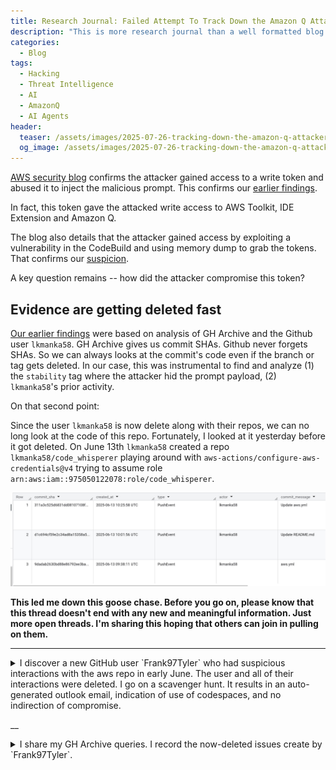 ```yaml
---
title: Research Journal: Failed Attempt To Track Down the Amazon Q Attacker Through Deleted PRs Reveals Suspicious Activity
description: "This is more research journal than a well formatted blog. It's a hunt for details on the Amazon Q hack. It reveal an external since-deleted user that tried to merged a couple of PRs. Initial access path remains uncertain."
categories:
  - Blog
tags:
  - Hacking
  - Threat Intelligence
  - AI
  - AmazonQ
  - AI Agents
header:
  teaser: /assets/images/2025-07-26-tracking-down-the-amazon-q-attacker-through-deleted-prs/devcontainer.png
  og_image: /assets/images/2025-07-26-tracking-down-the-amazon-q-attacker-through-deleted-prs/devcontainer.png
---
```


[AWS security blog](https://aws.amazon.com/security/security-bulletins/aws-2025-016/) confirms the attacker gained access to a write token and abused it to inject the malicious prompt.
This confirms our [earlier findings](https://www.mbgsec.com/posts/2025-07-24-constructing-a-timeline-for-amazon-q-prompt-infection/).

In fact, this token gave the attacked write access to AWS Toolkit, IDE Extension and Amazon Q.

The blog also details that the attacker gained access by exploiting a vulnerability in the CodeBuild and using memory dump to grab the tokens. 
That confirms our [suspicion](https://x.com/mbrg0/status/1949001616230649904).

A key question remains -- how did the attacker compromise this token?

## Evidence are getting deleted fast

[Our earlier findings](https://www.mbgsec.com/posts/2025-07-24-constructing-a-timeline-for-amazon-q-prompt-infection/) were based on analysis of GH Archive and the Github user `lkmanka58`. 
GH Archive gives us commit SHAs.
Github never forgets SHAs. 
So we can always looks at the commit's code even if the branch or tag gets deleted. 
In our case, this was instrumental to find and analyze (1) the `stability` tag where the attacker hid the prompt payload, (2) `lkmanka58`'s prior activity.

On that second point:

Since the user `lkmanka58` is now delete along with their repos, we can no long look at the code of this repo.
Fortunately, I looked at it yesterday before it got deleted.
On June 13th `lkmanka58` created a repo `lkmanka58/code_whisperer` playing around with `aws-actions/configure-aws-credentials@v4` trying to assume role `arn:aws:iam::975050122078:role/code_whisperer`.

![GH Archive reveals three push events to lkmanka58's now-deleted repository](/assets/images/2025-07-26-tracking-down-the-amazon-q-attacker-through-deleted-prs/Gww-oRoWIAA-FJa.jpeg)

**This led me down this goose chase.
Before you go on, please know that this thread doesn't end with any new and meaningful information.
Just more open threads.
I'm sharing this hoping that others can join in pulling on them.**

___

<details>
<summary> I discover a new GitHub user `Frank97Tyler` who had suspicious interactions with the aws repo in early June.
The user and all of their interactions were deleted.
I go on a scavenger hunt.
It results in an auto-generated outlook email, indication of use of codespaces, and no indirection of compromise.
</summary>

## Deletions leave a noisy trace

These deletions gave me an idea.
In the [404media article](https://www.404media.co/hacker-plants-computer-wiping-commands-in-amazons-ai-coding-agent/) The attacker claimed to gain access through a PR late June.
But `lkmanka58` did not create any PR to the `aws/aws-toolkit-vscode` repo.
A dead end.
Or is it?

GH Archive remembers everything, including 125 PRs created in `aws/aws-toolkit-vscode` in June.
See SQL query below (_"Get all `aws/aws-toolkit-vscode` PRs created in June"_).

![125 PRs to `aws/aws-toolkit-vscode` created in June](/assets/images/2025-07-26-tracking-down-the-amazon-q-attacker-through-deleted-prs/prs_in_june.png)

Let's see which ones are still up on GitHub:

![A couple of couple are missing!](/assets/images/2025-07-26-tracking-down-the-amazon-q-attacker-through-deleted-prs/ping_prs.png)

PRs [#5120](https://github.com/aws/aws-toolkit-vscode/pull/5120) and [#5123](https://github.com/aws/aws-toolkit-vscode/pull/5123) were deleted from github.

GOT YOU.
[Future Michael: I didn't really get them.]

```json
[{
  "pr_number": "5120",
  "action": "opened",
  "title": "Codespace fluffy space memory wrvrwwxwvrqrc9xwg",
  "author": "Frank97Tyler",
  "commit_hash": "93578ad6476e508891138699d87235a18c8045e4",
  "pr_body": "",
  "pr_created_at": "2024-06-08T17:52:21Z",
  "event_time": "2024-06-08 17:52:22.000000 UTC",
  "pr_url": "https://github.com/aws/aws-toolkit-vscode/pull/5120"
}, {
  "pr_number": "5123",
  "action": "opened",
  "title": "Create devcontainer.json",
  "author": "Frank97Tyler",
  "commit_hash": "fba839b188b6b221fff481cf0b2f3a465a348abf",
  "pr_body": "console.python/log",
  "pr_created_at": "2024-06-08T18:02:49Z",
  "event_time": "2024-06-08 18:02:51.000000 UTC",
  "pr_url": "https://github.com/aws/aws-toolkit-vscode/pull/5123"
}]
```

We just found a NEW user `Frank97Tyler` who pushed two since-deleted PRs to `aws/aws-toolkit-vscode`.
The PRs were pushed within 10 minutes of eachother `2024-06-08T17:52:21Z` `2024-06-08T18:02:49Z`.
In June 8th (not late June like the attacker claimed in the 404media article).
PR titles are very suspicious `Codespace fluffy space memory wrvrwwxwvrqrc9xwg` and `Create devcontainer.json`.
Note `console.python/log` written into the body of the second PR.

![Two deleted PRs](/assets/images/2025-07-26-tracking-down-the-amazon-q-attacker-through-deleted-prs/prs_in_june.png)

## Who is `Frank97Tyler`?

`Frank97Tyler` user on GitHub has been deleted.

![Deletes repository `Frank97Tyler/-.`](/assets/images/2025-07-26-tracking-down-the-amazon-q-attacker-through-deleted-prs/Frank97Tyler_deleted.png)

Using GH Archive we can see `Frank97Tyler`'s activity throughout 2024:

- Created at `2024-02-21 04:27:15 UTC`
- Deleted at `2024-06-13 04:13:32 UTC`
- Had their own fork `Frank97Tyler/aws-toolkit-vscode`

Narrowing down on interaction with `aws/aws-toolkit-vscode` and `Frank97Tyler/aws-toolkit-vscode` throughout 2024:
See SQL query below (_"Get `Frank97Tyler`'s activity from 2024"_). 

Here's our timeline:

| Timestamp | Repo | Event | Title or Content |
| -- | -- | -- | -- |
| 2024-06-06 00:15:22UTC | aws/aws-toolkit-vscode          | Created Issue \#5108 | Amazon Q - Licensing Certificate Analysis |
| 2024-06-06 15:31:10UTC | aws/aws-toolkit-vscode          | Created Issue \#5111 | For remote debugging, you need to start a headless delve process on the remote side. |
| 2024-06-08 17:49:13UTC | aws/aws-toolkit-vscode          | ForkEvent |  | 
| 2024-06-08 17:49:29UTC | Frank97Tyler/aws-toolkit-vscode | CreateEvent |  | 
| 2024-06-08 17:52:22UTC | aws/aws-toolkit-vscode          | Created PR \5120 | Codespace fluffy space memory wrvrwwxwvrqrc9xwg |
| 2024-06-08 17:55:08UTC | aws/aws-toolkit-vscode          | Created Issue \#5121 | java. |
| 2024-06-08 17:55:33UTC | aws/aws-toolkit-vscode          | Commented on Issue \#5121 | Uploading 4421D740-0964-4A8E-9448-BBC93A4AA096.mov… |
| 2024-06-08 17:56:13UTC | Frank97Tyler/aws-toolkit-vscode | PushEvent |  | 
| 2024-06-08 18:01:31UTC | aws/aws-toolkit-vscode          | Created Issue \#5122 | aws.console. |
| 2024-06-08 18:02:51UTC | aws/aws-toolkit-vscode          | Created PR \#5123 | Create devcontainer.json |
| 2024-06-08 20:13:14UTC | aws/aws-toolkit-vscode          | Closed Issue \#5122 | aws.console. |
| 2024-06-08 20:13:15UTC | aws/aws-toolkit-vscode          | Commented on Issue \#5122 | extension/marketplace = |
| 2024-06-08 20:13:58UTC | aws/aws-toolkit-vscode          | PullRequestReviewEvent PR \#5123 | Create devcontainer.json |
| 2024-06-08 20:17:07UTC | aws/aws-toolkit-vscode          | Commented on Issue \#3097 | [](url) |
| 2024-06-09 11:23:00UTC | aws/aws-toolkit-vscode          | Commented on Issue \#5105 | @mtdowling |

A full dump of the activity log for this query is [available here](/assets/json/2025-07-26-tracking-down-the-amazon-q-attacker-through-deleted-prs/Frank97Tyler_interaction_with_aws_vscode_toolkit.json).

That are plenty of threads to pull.
- PRs [#5120](https://github.com/aws/aws-toolkit-vscode/pull/5120), [#5123](https://github.com/aws/aws-toolkit-vscode/pull/5123)
- Issues [#5108](https://github.com/aws/aws-toolkit-vscode/issues/5108), [#5111](https://github.com/aws/aws-toolkit-vscode/issues/5111), [#5121](https://github.com/aws/aws-toolkit-vscode/issues/5121), [#5122](https://github.com/aws/aws-toolkit-vscode/issues/5122), [#3097](https://github.com/aws/aws-toolkit-vscode/issues/3097), [#5105](https://github.com/aws/aws-toolkit-vscode/issues/5105)

Right now, we are interested in finding commits through PRs.
If we find a commit, we can analyze it because it still lives on GitHub.

| PR | event | title | commit_sha |
| -- | -- | -- | -- |
| #5120 | PullRequestEvent opened | Codespace fluffy space memory wrvrwwxwvrqrc9xwg | 93578ad6476e508891138699d87235a18c8045e4 |
| #5123 | PullRequestEvent opened | Create devcontainer.json | fba839b188b6b221fff481cf0b2f3a465a348abf |
| #5123 | PullRequestReviewEvent created | Create devcontainer.json | fba839b188b6b221fff481cf0b2f3a465a348abf |

We found a PullRequestReviewEvent event for PR #5123!
Was this PR actually reviewed?
Let's look at the commits first.
Remember that these were the head commits for PRs created by `Frank97Tyler`.

Full data about these events is [available here](/assets/json/2025-07-26-tracking-down-the-amazon-q-attacker-through-deleted-prs/Frank97Tyler_interaction_with_aws_vscode_toolkit.json).

## `Frank97Tyler` submitted two PRs that were merged

### PR `#5120` Commit `93578ad`

PR #5120 has title `Codespace fluffy space memory wrvrwwxwvrqrc9xwg`, it's probably automated. It was closed by `justinmk3` without a merge.
 A dump of all events related to this PR is [available here](/assets/json/2025-07-26-tracking-down-the-amazon-q-attacker-through-deleted-prs/pr_5120.json).

PR `#5120` pushed commit `93578ad`.
Looking at commit [`93578ad`](https://api.github.com/repos/aws/aws-toolkit-vscode/commits/93578ad6476e508891138699d87235a18c8045e4) and its [committed files](https://github.com/aws/aws-toolkit-vscode/commit/93578ad6476e508891138699d87235a18c8045e4) it:
- Author name `Frank Tyler` email `160696700+Frank97Tyler@users.noreply.github.com` date `2024-06-08T17:49:26Z`
- Exact same committer metadata
- Commit message `Pending changes exported from your codespace`
- Isn't verified
- Touches `.vscode/extensions.json`, `aws-toolkit-vscode.code-workspace`, `packages/core/.vscode/extensions.json`
- Has a typo in it's change to `.vscode/extensions.json`. Notice the double ": `"recommendations": ["amodio.tsl-problem-matcher""]`
- Merge commit hash `63c5b82eaabcf563a5138b95a5b862c5738eeddd`

This PR contains a bunch of temporary files auto-generated by GitHub Codespaces.
I believe it was accidental.
It was closed without merging.

![Change to codespaces cofig](/assets/images/2025-07-26-tracking-down-the-amazon-q-attacker-through-deleted-prs/change_codespaces.png)

### PR `#5123`

PR #5123 is a PR from branch `patch-1` of repo `Frank97Tyler/aws-toolkit-vscode`.
It received a review.
Could this be the PR that introduced the token-stealing code?

See SQL query below (_"Get everything on PR #5123"_). 
A dump of the results is [available here](/assets/json/2025-07-26-tracking-down-the-amazon-q-attacker-through-deleted-prs/pr_5123.json).

Looking at all events related to this PR we see:

- PullRequestEvent opened by `Frank97Tyler` at `2024-06-08 18:02:51 UTC` with merge sha `4e0bd23f18de881abec626d4faf5abd4811415fc`
- PullRequestReviewEvent created by `Frank97Tyler` at `2024-06-08 20:13:58 UTC`. This is a comment, not an approval. The comments says `> extension/marketplacez`.
- Merge commit created with hash `e20f40a44605d66c4b9916b998389140841b09c6`
- PullRequestEvent closed by `justinmk3` at `2024-06-10 16:02:22 UTC` but was not merged.

It has one commit:

#### Commit `fba839b`

PR `#5123` pushed commit `fba839b`.
Looking at commit [`fba839b`](https://api.github.com/repos/aws/aws-toolkit-vscode/commits/fba839b188b6b221fff481cf0b2f3a465a348abf) and its [committed files](https://github.com/aws/aws-toolkit-vscode/commit/fba839b188b6b221fff481cf0b2f3a465a348abf) it:
- Author name `Frank Williamson` email `frank.williamson97@outlook.com` date `2024-06-08T17:56:11Z`
- Committer name`GitHub` email `noreply@github.com` date `2024-06-08T17:56:11Z`
- Commit message `Create devcontainer.json\n\nconsole.python/log`
- Is verified
- Touches `.devcontainer/devcontainer.json`

Looking at the push event to `Frank97Tyler/aws-toolkit-vscode` with the same commit ID reveals different metadata:
- Author name : `Frank Williamson` author email `9f622e692bcb8a66f37da56c69079e084d30ace5@outlook.com` date `2024-06-08 17:56:13 UTC`.

Either this is some particular behavior by GitHub, or we've got ourself a weird-looking email.

Committer name and verification indicates that this commit was done via GitHub web.
It indeed adds a devcontainer with image `mcr.microsoft.com/devcontainers/universal:2`.

![.devcontainer/devcontainer.json created](/assets/images/2025-07-26-tracking-down-the-amazon-q-attacker-through-deleted-prs/devcontainer.png)

This is an [official](https://mcr.microsoft.com/en-us/artifact/mar/devcontainers/universal/tags) Microsoft devcontainer.
How bad this could be?

### Workflows

I couldn't find any indication that these PRs triggered a GitHub workflow.

## This ends with more questions

We found no indications of compromise.
But a whole lot of threads to pull for the curious.

- A key question remains -- how did the attacker compromise this token?

- Is `Frank97Tyler` related to `lkmanka58`?

- If not, why were their PRs, issues and user deleted?

### Threads to pull

- `Frank97Tyler` GitHub user
- `Frank Williamson`, `Frank Tyler` names
- `frank.williamson97@outlook.com`, `9f622e692bcb8a66f37da56c69079e084d30ace5@outlook.com` email addresses

</details>

__

<details>
<summary> I share my GH Archive queries. I record the now-deleted issues create by `Frank97Tyler`.</summary>

# Appendix

## Queries

### Get all `aws/aws-toolkit-vscode` PRs created in June

```sql
  SELECT
    JSON_EXTRACT_SCALAR(payload, '$.pull_request.number') as pr_number,
    JSON_EXTRACT_SCALAR(payload, '$.action') as action,
    JSON_EXTRACT_SCALAR(payload, '$.pull_request.title') as title,
    JSON_EXTRACT_SCALAR(payload, '$.pull_request.user.login') as author,
    JSON_EXTRACT_SCALAR(payload, '$.pull_request.created_at') as pr_created_at,
    created_at as event_time,
    JSON_EXTRACT_SCALAR(payload, '$.pull_request.html_url') as pr_url
  FROM `githubarchive.month.202406*`
  WHERE
    repo.name = 'aws/aws-toolkit-vscode'
    AND type = 'PullRequestEvent'
    AND JSON_EXTRACT_SCALAR(payload, '$.action') = 'opened'
  ORDER BY CAST(JSON_EXTRACT_SCALAR(payload, '$.pull_request.number') AS INT64) ASC
```

## Get `Frank97Tyler`'s activity from 2024

```sql
SELECT *
  FROM `githubarchive.year.2024`
  WHERE actor.login = 'Frank97Tyler' AND (repo.name = 'aws/aws-toolkit-vscode' OR repo.name = 'Frank97Tyler/aws-toolkit-vscode')
  ORDER BY created_at DESC
```

### Get everything on PR \#5123

```sql
SELECT
      *,
      actor.login as actor,
      created_at as event_time,
      JSON_EXTRACT_SCALAR(payload, '$.action') as action,
      JSON_EXTRACT_SCALAR(payload, '$.pull_request.state') as pr_state,
      JSON_EXTRACT_SCALAR(payload, '$.pull_request.title') as pr_title,
      JSON_EXTRACT_SCALAR(payload, '$.pull_request.head.sha') as head_sha,
      JSON_EXTRACT_SCALAR(payload, '$.pull_request.head.ref') as head_ref,
      JSON_EXTRACT_SCALAR(payload, '$.pull_request.head.repo.full_name') as head_repo,
      JSON_EXTRACT_SCALAR(payload, '$.pull_request.head.repo.name') as head_repo_name,
      JSON_EXTRACT_SCALAR(payload, '$.pull_request.head.repo.owner.login') as head_repo_owner,
      JSON_EXTRACT_SCALAR(payload, '$.pull_request.base.sha') as base_sha,
      JSON_EXTRACT_SCALAR(payload, '$.pull_request.merge_commit_sha') as merge_commit_sha,
      JSON_EXTRACT_SCALAR(payload, '$.pull_request.merged_at') as merged_at,
      JSON_EXTRACT_SCALAR(payload, '$.pull_request.merged_by.login') as merged_by,
      JSON_EXTRACT_SCALAR(payload, '$.comment.body') as comment_body,
      JSON_EXTRACT_SCALAR(payload, '$.review.body') as review_body,
      JSON_EXTRACT_SCALAR(payload, '$.review.state') as review_state,
      payload
  FROM `githubarchive.month.202406*`
  WHERE
      repo.name = 'aws/aws-toolkit-vscode'
      AND (
          -- PR events
          (type = 'PullRequestEvent' AND JSON_EXTRACT_SCALAR(payload, '$.pull_request.number') =
  '5123')
          -- PR review events
          OR (type = 'PullRequestReviewEvent' AND JSON_EXTRACT_SCALAR(payload,
  '$.pull_request.number') = '5123')
          -- PR review comment events
          OR (type = 'PullRequestReviewCommentEvent' AND JSON_EXTRACT_SCALAR(payload,
  '$.pull_request.number') = '5123')
          -- Issue comment events (PR comments show up as issue comments)
          OR (type = 'IssueCommentEvent' AND JSON_EXTRACT_SCALAR(payload, '$.issue.number') =
  '5123')
      )
  ORDER BY created_at ASC
```

## `Frank97Tyler` reconstructed issues

`Frank97Tyler`'s issues were deleted, so here they are:

### Issue \#5108

#### Title

Amazon Q - Licensing Certificate Analysis

#### Body

\## System details (run `AWS: About` and/or `Amazon Q: About`)\r\n\r\n-   OS:\r\n-   Visual Studio Code version:\r\n-   AWS Toolkit version:\r\n-   Amazon Q version:\r\n\r\n## Question\r\n\r\n\u003c!-- Summary of the topic, followed by relevant details/context. --\u003e\r\n"

### Issue \#5111

#### Title

For remote debugging, you need to start a headless delve process on the remote side.

#### Body

For remote debugging, you need to start a headless delve process on the remote side.\r\nhttps://github.com/golang/vscode-go/wiki/debugging#remote-debugging\r\n\n\n_Originally posted by @hyangah in https://github.com/golang/vscode-go/issues/3413#issuecomment-2137928189_

### Issue \#5121

#### Title

java.

#### Body

`##` Problem\r\n\r\n## Expected behavior\r\n

### Issue \#5122

#### Title

aws.console.

#### Body

\## Problem\r\n\r\n## Steps to reproduce the issue\r\n\r\n\u003c!--\r\n1. Go to \u0027...\u0027\r\n2. Click on \u0027...\u0027\r\n3. See error\r\n--\u003e\r\n\r\n## Expected behavior\r\n\r\n## System details (run `AWS: About` and/or `Amazon Q: About`)\r\n\r\n-   OS:\r\n-   Visual Studio Code version:\r\n-   AWS Toolkit version:\r\n-   Amazon Q version:\r\n

</details>